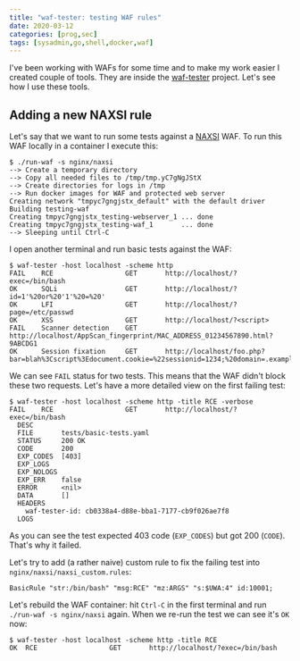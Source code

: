 ```yaml
---
title: "waf-tester: testing WAF rules"
date: 2020-03-12
categories: [prog,sec]
tags: [sysadmin,go,shell,docker,waf]
---
```


I've been working with WAFs for some time and to make my work easier I created couple of tools. They are inside the [waf-tester](https://github.com/jreisinger/waf-tester) project. Let's see how I use these tools.

## Adding a new NAXSI rule

Let's say that we want to run some tests against a [NAXSI](https://github.com/nbs-system/naxsi) WAF. To run this WAF locally in a container I execute this:

```
$ ./run-waf -s nginx/naxsi
--> Create a temporary directory
--> Copy all needed files to /tmp/tmp.yC7gNgJStX
--> Create directories for logs in /tmp
--> Run docker images for WAF and protected web server
Creating network "tmpyc7gngjstx_default" with the default driver
Building testing-waf
Creating tmpyc7gngjstx_testing-webserver_1 ... done
Creating tmpyc7gngjstx_testing-waf_1       ... done
--> Sleeping until Ctrl-C
```

I open another terminal and run basic tests against the WAF:

```
$ waf-tester -host localhost -scheme http
FAIL	RCE                  GET       http://localhost/?exec=/bin/bash
OK	    SQLi                 GET       http://localhost/?id=1'%20or%20'1'%20=%20'
OK	    LFI                  GET       http://localhost/?page=/etc/passwd
OK	    XSS                  GET       http://localhost/?<script>
FAIL	Scanner detection    GET       http://localhost/AppScan_fingerprint/MAC_ADDRESS_01234567890.html?9ABCDG1
OK	    Session fixation     GET       http://localhost/foo.php?bar=blah%3Cscript%3Edocument.cookie=%22sessionid=1234;%20domain=.example.dom%22;%3C/script%3E
```

We can see `FAIL` status for two tests. This means that the WAF didn't block these two requests. Let's have a more detailed view on the first failing test:

```
$ waf-tester -host localhost -scheme http -title RCE -verbose
FAIL	RCE                  GET       http://localhost/?exec=/bin/bash
  DESC       
  FILE       tests/basic-tests.yaml
  STATUS     200 OK
  CODE       200
  EXP_CODES  [403]
  EXP_LOGS   
  EXP_NOLOGS 
  EXP_ERR    false
  ERROR      <nil>
  DATA       []
  HEADERS    
    waf-tester-id: cb0338a4-d88e-bba1-7177-cb9f026ae7f8
  LOGS   
```

As you can see the test expected 403 code (`EXP_CODES`) but got 200 (`CODE`). That's why it failed.

Let's try to add (a rather naive) custom rule to fix the failing test into `nginx/naxsi/naxsi_custom.rules`:

```
BasicRule "str:/bin/bash" "msg:RCE" "mz:ARGS" "s:$UWA:4" id:10001;
```

Let's rebuild the WAF container: hit `Ctrl-C` in the first terminal and run `./run-waf -s nginx/naxsi` again. When we re-run the test we can see it's `OK` now:

```
$ waf-tester -host localhost -scheme http -title RCE
OK	RCE                  GET       http://localhost/?exec=/bin/bash
```
